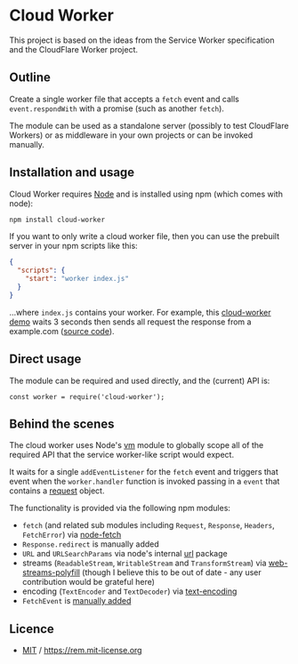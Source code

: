 # Cloud Worker

This project is based on the ideas from the Service Worker specification and the CloudFlare Worker project.

## Outline

Create a single worker file that accepts a `fetch` event and calls `event.respondWith` with a promise (such as another `fetch`).

The module can be used as a standalone server (possibly to test CloudFlare Workers) or as middleware in your own projects or can be invoked manually.

## Installation and usage

Cloud Worker requires [Node](https://nodejs.org) and is installed using npm (which comes with node):

```bash
npm install cloud-worker
```

If you want to only write a cloud worker file, then you can use the prebuilt server in your npm scripts like this:

```json
{
  "scripts": {
    "start": "worker index.js"
  }
}
```

…where `index.js` contains your worker. For example, this [cloud-worker demo](https://cloud-worker.now.sh/) waits 3 seconds then sends all request the response from a example.com ([source code](https://cloud-worker.now.sh/_src)).

## Direct usage

The module can be required and used directly, and the (current) API is:

```
const worker = require('cloud-worker');

```

## Behind the scenes

The cloud worker uses Node's [vm](https://nodejs.org/api/vm.html) module to globally scope all of the required API that the service worker-like script would expect.

It waits for a single `addEventListener` for the `fetch` event and triggers that event when the `worker.handler` function is invoked passing in a `event` that contains a [request](https://developer.mozilla.org/en-US/docs/Web/API/Request) object.

The functionality is provided via the following npm modules:

- `fetch` (and related sub modules including `Request`, `Response`, `Headers`, `FetchError`) via [node-fetch](https://www.npmjs.com/package/node-fetch)
- `Response.redirect` is manually added
- `URL` and `URLSearchParams` via node's internal [url](https://nodejs.org/api/url.html) package
- streams (`ReadableStream`, `WritableStream` and `TransformStream`) via [web-streams-polyfill](https://www.npmjs.com/package/web-streams-polyfill) (though I believe this to be out of date - any user contribution would be grateful here)
- encoding (`TextEncoder` and `TextDecoder`) via [text-encoding](https://www.npmjs.com/package/text-encoding)
- `FetchEvent` is [manually added](https://github.com/remy/cloud-worker/blob/master/lib/FetchEvent.js)

## Licence

- [MIT](https://rem.mit-license.org) / https://rem.mit-license.org
